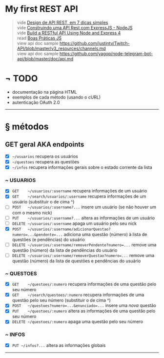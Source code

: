 # My first REST API
> vide [Design de API REST, em 7 dicas simples](http://sensedia.com/blog/apis/design-de-api-rest) <br>
> vide [Construindo uma API Rest com ExpressJS - NodeJS](https://pt-br.eventials.com/wbruno.moraes/construindo-uma-api-rest-com-expressjs-nodejs-2/) <br>
> vide [Build a RESTful API Using Node and Express 4](https://scotch.io/tutorials/build-a-restful-api-using-node-and-express-4) <br>
> read [Boas Práticas JS](https://github.com/wbruno/boas-praticas-js) <br>
> view api doc sample https://github.com/justintv/Twitch-API/blob/master/v3_resources/channels.md <br>
> view api doc sample https://github.com/yagop/node-telegram-bot-api/blob/master/doc/api.md <br>

# ¬ TODO
- documentação na página HTML
- exemplos de cada método (usando o cURL)
- autenticação OAuth 2.0

----------

# § métodos

## GET geral AKA endpoints
- [x] `~/usuarios` recupera os usuários
- [x] `~/questoes` recupera as questões
- [x] `~/infos` recupera informações gerais sobre o estado corrente da lista

### ~ USUARIOS
- [x] `GET    ~/usuarios/:username` recupera informações de um usuário
- [x] `GET    ~/search/usuarios/:username` recupera informações de um usuário (substituir o de cima ^)
- [ ] `POST   ~/usuarios/:username?...` insere um usuário (se não houver um com o mesmo nick)
- [ ] `PUT    ~/usuarios/:username?...` altera as informações de um usuário
- [ ] `DELETE ~/usuarios/:username` apaga um usuário pelo seu nick
- [x] `POST   ~/usuarios/:username/adicionarQuestao?numero=...&pendente=...` adiciona uma questão (número) à lista de questões (e pendências) do usuário
- [ ] `DELETE ~/usuarios/:username/removerPendente?numero=...` remove uma questão (número) da lista de pendências do usuário
- [ ] `DELETE ~/usuarios/:username/removerQuestao?numero=...` remove uma questão (número) da lista de questões e pendências do usuário

### ~ QUESTOES 
- [x] `GET    ~/questoes/:numero` recupera informações de uma questão pelo seu número
- [x] `GET    ~/search/questoes/:numero` recupera informações de uma questão pelo seu número (substituir o de cima ^)
- [x] `POST   ~/questoes?numero=...&enunciado=...` insere uma *nova* questão
- [x] `PUT    ~/questoes/:numero` altera as informações de uma questão pelo seu número
- [x] `DELETE ~/questoes/:numero` apaga uma questão pelo seu número

### ~ INFOS
- [x] `PUT ~/infos?...` altera as informações globais

---

<!--
### `GET /usuarios/:username`

|	Param	 |	Type	  | Description			|
|:----------:|:----------:|:-------------------:|
| *username* | `String`	  | nick do Telegram	|

> retorna:
```js
{
	username: "",
	questoes: [],
	pendentes: []	
}
```
-->
